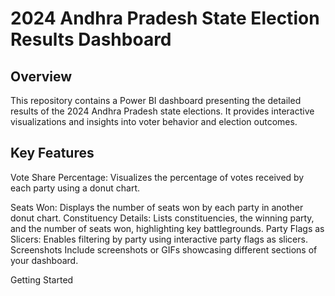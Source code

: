 # 2024 Andhra Pradesh State Election Results Dashboard
## Overview
This repository contains a Power BI dashboard presenting the detailed results of the 2024 Andhra Pradesh state elections. It provides interactive visualizations and insights into voter behavior and election outcomes.
## Key Features
Vote Share Percentage: Visualizes the percentage of votes received by each party using a donut chart.

Seats Won: Displays the number of seats won by each party in another donut chart.
Constituency Details: Lists constituencies, the winning party, and the number of seats won, highlighting key battlegrounds.
Party Flags as Slicers: Enables filtering by party using interactive party flags as slicers.
Screenshots
Include screenshots or GIFs showcasing different sections of your dashboard.

Getting Started
